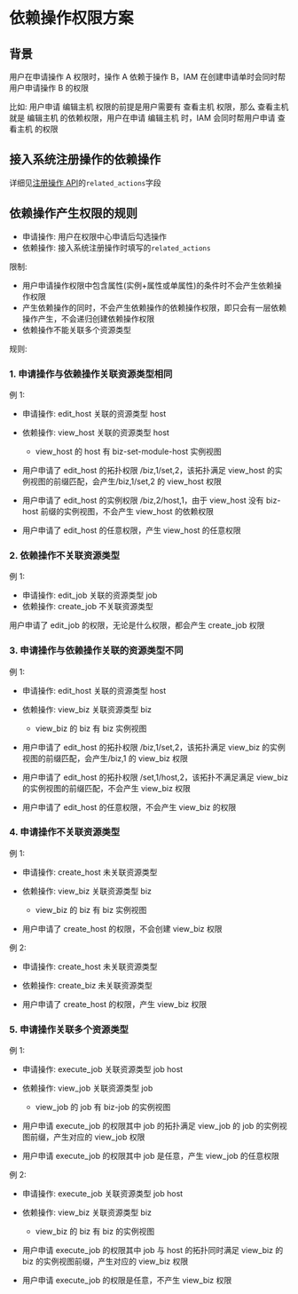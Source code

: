 # 依赖操作权限方案

## 背景

用户在申请操作 A 权限时，操作 A 依赖于操作 B，IAM 在创建申请单时会同时帮用户申请操作 B 的权限

比如: 用户申请 编辑主机 权限的前提是用户需要有 查看主机 权限，那么 查看主机 就是 编辑主机 的依赖权限，用户在申请 编辑主机 时，IAM 会同时帮用户申请 查看主机 的权限

## 接入系统注册操作的依赖操作

详细见[注册操作 API](../Reference/API/02-Model/13-Action.md)的`related_actions`字段

## 依赖操作产生权限的规则

- 申请操作: 用户在权限中心申请后勾选操作
- 依赖操作: 接入系统注册操作时填写的`related_actions`

限制:

- 用户申请操作权限中包含属性(实例+属性或单属性)的条件时不会产生依赖操作权限
- 产生依赖操作的同时，不会产生依赖操作的依赖操作权限，即只会有一层依赖操作产生，不会递归创建依赖操作权限
- 依赖操作不能关联多个资源类型

规则:

### 1. 申请操作与依赖操作关联资源类型相同

例 1:

- 申请操作: edit_host 关联的资源类型 host
- 依赖操作: view_host 关联的资源类型 host
    - view_host 的 host 有 biz-set-module-host 实例视图

- 用户申请了 edit_host 的拓扑权限 /biz,1/set,2，该拓扑满足 view_host 的实例视图的前缀匹配，会产生/biz,1/set,2 的 view_host 权限
- 用户申请了 edit_host 的实例权限 /biz,2/host,1，由于 view_host 没有 biz-host 前缀的实例视图，不会产生 view_host 的依赖权限
- 用户申请了 edit_host 的任意权限，产生 view_host 的任意权限

### 2. 依赖操作不关联资源类型

例 1:

- 申请操作: edit_job 关联的资源类型 job
- 依赖操作: create_job 不关联资源类型

用户申请了 edit_job 的权限，无论是什么权限，都会产生 create_job 权限

### 3. 申请操作与依赖操作关联的资源类型不同

例 1:

- 申请操作: edit_host 关联的资源类型 host
- 依赖操作: view_biz 关联资源类型 biz
    - view_biz 的 biz 有 biz 实例视图

- 用户申请了 edit_host 的拓扑权限 /biz,1/set,2，该拓扑满足 view_biz 的实例视图的前缀匹配，会产生/biz,1 的 view_biz 权限
- 用户申请了 edit_host 的拓扑权限 /set,1/host,2，该拓扑不满足满足 view_biz 的实例视图的前缀匹配，不会产生 view_biz 权限
- 用户申请了 edit_host 的任意权限，不会产生 view_biz 的权限

### 4. 申请操作不关联资源类型

例 1:

- 申请操作: create_host 未关联资源类型
- 依赖操作: view_biz 关联资源类型 biz
    - view_biz 的 biz 有 biz 实例视图

- 用户申请了 create_host 的权限，不会创建 view_biz 权限

例 2:

- 申请操作: create_host 未关联资源类型
- 依赖操作: create_biz 未关联资源类型

- 用户申请了 create_host 的权限，产生 view_biz 权限

### 5. 申请操作关联多个资源类型

例 1:

- 申请操作: execute_job 关联资源类型 job host
- 依赖操作: view_job 关联资源类型 job
    - view_job 的 job 有 biz-job 的实例视图

- 用户申请 execute_job 的权限其中 job 的拓扑满足 view_job 的 job 的实例视图前缀，产生对应的 view_job 权限
- 用户申请 execute_job 的权限其中 job 是任意，产生 view_job 的任意权限

例 2:

- 申请操作: execute_job 关联资源类型 job host
- 依赖操作: view_biz 关联资源类型 biz
    - view_biz 的 biz 有 biz 的实例视图

- 用户申请 execute_job 的权限其中 job 与 host 的拓扑同时满足 view_biz 的 biz 的实例视图前缀，产生对应的 view_biz 权限
- 用户申请 execute_job 的权限是任意，不产生 view_biz 权限

